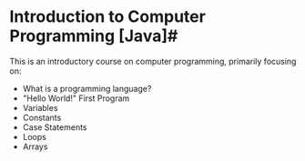 # Introduction to Computer Programming [Java]#

This is an introductory course on computer programming, primarily focusing on: 
- What is a programming language?
- "Hello World!" First Program
- Variables
- Constants
- Case Statements
- Loops
- Arrays
